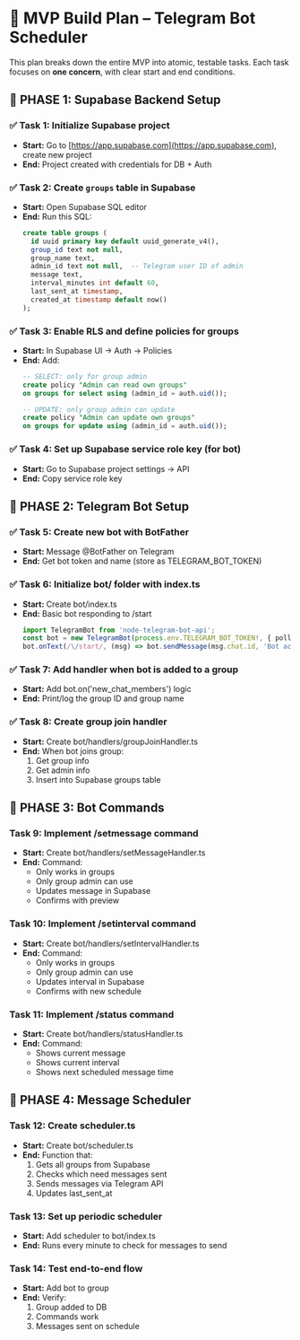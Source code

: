 # 🧩 MVP Build Plan – Telegram Bot Scheduler

This plan breaks down the entire MVP into atomic, testable tasks. Each task focuses on **one concern**, with clear start and end conditions.

## 🔹 PHASE 1: Supabase Backend Setup

### ✅ Task 1: Initialize Supabase project
- **Start:** Go to [https://app.supabase.com](https://app.supabase.com), create new project  
- **End:** Project created with credentials for DB + Auth

### ✅ Task 2: Create `groups` table in Supabase
- **Start:** Open Supabase SQL editor  
- **End:** Run this SQL:
  ```sql
  create table groups (
    id uuid primary key default uuid_generate_v4(),
    group_id text not null,
    group_name text,
    admin_id text not null,  -- Telegram user ID of admin
    message text,
    interval_minutes int default 60,
    last_sent_at timestamp,
    created_at timestamp default now()
  );
  ```

### ✅ Task 3: Enable RLS and define policies for groups
- **Start:** In Supabase UI → Auth → Policies
- **End:** Add:
  ```sql
  -- SELECT: only for group admin
  create policy "Admin can read own groups"
  on groups for select using (admin_id = auth.uid());

  -- UPDATE: only group admin can update
  create policy "Admin can update own groups"
  on groups for update using (admin_id = auth.uid());
  ```

### ✅ Task 4: Set up Supabase service role key (for bot)
- **Start:** Go to Supabase project settings → API
- **End:** Copy service role key

## 🔹 PHASE 2: Telegram Bot Setup

### ✅ Task 5: Create new bot with BotFather
- **Start:** Message @BotFather on Telegram
- **End:** Get bot token and name (store as TELEGRAM_BOT_TOKEN)

### ✅ Task 6: Initialize bot/ folder with index.ts
- **Start:** Create bot/index.ts
- **End:** Basic bot responding to /start
  ```typescript
  import TelegramBot from 'node-telegram-bot-api';
  const bot = new TelegramBot(process.env.TELEGRAM_BOT_TOKEN!, { polling: true });
  bot.onText(/\/start/, (msg) => bot.sendMessage(msg.chat.id, 'Bot active.'));
  ```

### ✅ Task 7: Add handler when bot is added to a group
- **Start:** Add bot.on('new_chat_members') logic
- **End:** Print/log the group ID and group name

### ✅ Task 8: Create group join handler
- **Start:** Create bot/handlers/groupJoinHandler.ts
- **End:** When bot joins group:
  1. Get group info
  2. Get admin info
  3. Insert into Supabase groups table

## 🔹 PHASE 3: Bot Commands

### Task 9: Implement /setmessage command
- **Start:** Create bot/handlers/setMessageHandler.ts
- **End:** Command:
  - Only works in groups
  - Only group admin can use
  - Updates message in Supabase
  - Confirms with preview

### Task 10: Implement /setinterval command
- **Start:** Create bot/handlers/setIntervalHandler.ts
- **End:** Command:
  - Only works in groups
  - Only group admin can use
  - Updates interval in Supabase
  - Confirms with new schedule

### Task 11: Implement /status command
- **Start:** Create bot/handlers/statusHandler.ts
- **End:** Command:
  - Shows current message
  - Shows current interval
  - Shows next scheduled message time

## 🔹 PHASE 4: Message Scheduler

### Task 12: Create scheduler.ts
- **Start:** Create bot/scheduler.ts
- **End:** Function that:
  1. Gets all groups from Supabase
  2. Checks which need messages sent
  3. Sends messages via Telegram API
  4. Updates last_sent_at

### Task 13: Set up periodic scheduler
- **Start:** Add scheduler to bot/index.ts
- **End:** Runs every minute to check for messages to send

### Task 14: Test end-to-end flow
- **Start:** Add bot to group
- **End:** Verify:
  1. Group added to DB
  2. Commands work
  3. Messages sent on schedule

